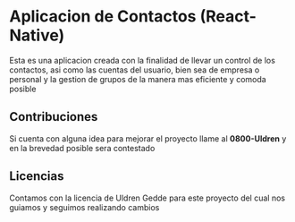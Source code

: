 # Aplicacion de Contactos (React-Native)

Esta es una aplicacion creada con la finalidad de llevar un control de los contactos, asi como las cuentas del usuario, bien sea de empresa o personal y la gestion de grupos de la manera mas eficiente y comoda posible

## Contribuciones

Si cuenta con alguna idea para mejorar el proyecto llame al **0800-Uldren** y en la brevedad posible sera contestado

## Licencias

Contamos con la licencia de Uldren Gedde para este proyecto del cual nos guiamos y seguimos realizando cambios
